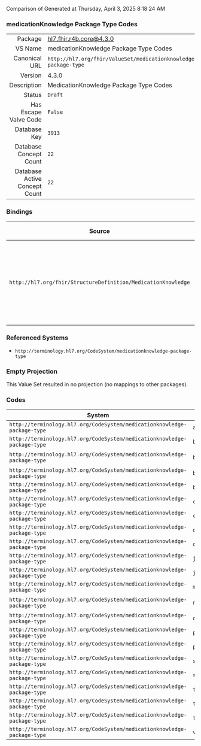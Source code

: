 Comparison of 
Generated at Thursday, April 3, 2025 8:18:24 AM

### medicationKnowledge Package Type Codes

|      |     |
| ---: | --- |
| Package | hl7.fhir.r4b.core@4.3.0 |
| VS Name | medicationKnowledge Package Type Codes |
| Canonical URL | `http://hl7.org/fhir/ValueSet/medicationknowledge-package-type` |
| Version | 4.3.0 |
| Description | MedicationKnowledge Package Type Codes |
| Status | `Draft` |
| Has Escape Valve Code | `False` |
| Database Key | `3913` |
| Database Concept Count | `22` |
| Database Active Concept Count | `22` |
### Bindings

| Source | Element | Binding | Strength | Element Short |
| ------ | ------- | ------- | -------- | ------------- |
| `http://hl7.org/fhir/StructureDefinition/MedicationKnowledge` | `MedicationKnowledge.packaging.type` | `http://hl7.org/fhir/ValueSet/medicationknowledge-package-type` | `Example` | A code that defines the specific type of packaging that the medication can be found in |

### Referenced Systems

* `http://terminology.hl7.org/CodeSystem/medicationknowledge-package-type`
### Empty Projection

This Value Set resulted in no projection (no mappings to other packages).

### Codes

| System | Code | Display |
| ------ | ---- | ------- |
| `http://terminology.hl7.org/CodeSystem/medicationknowledge-package-type` | `amp` | Ampule |
| `http://terminology.hl7.org/CodeSystem/medicationknowledge-package-type` | `bag` | Bag |
| `http://terminology.hl7.org/CodeSystem/medicationknowledge-package-type` | `blstrpk` | Blister Pack |
| `http://terminology.hl7.org/CodeSystem/medicationknowledge-package-type` | `bot` | Bottle |
| `http://terminology.hl7.org/CodeSystem/medicationknowledge-package-type` | `box` | Box |
| `http://terminology.hl7.org/CodeSystem/medicationknowledge-package-type` | `can` | Can |
| `http://terminology.hl7.org/CodeSystem/medicationknowledge-package-type` | `cart` | Cartridge |
| `http://terminology.hl7.org/CodeSystem/medicationknowledge-package-type` | `disk` | Disk |
| `http://terminology.hl7.org/CodeSystem/medicationknowledge-package-type` | `doset` | Dosette |
| `http://terminology.hl7.org/CodeSystem/medicationknowledge-package-type` | `jar` | Jar |
| `http://terminology.hl7.org/CodeSystem/medicationknowledge-package-type` | `jug` | Jug |
| `http://terminology.hl7.org/CodeSystem/medicationknowledge-package-type` | `minim` | Minim |
| `http://terminology.hl7.org/CodeSystem/medicationknowledge-package-type` | `nebamp` | Nebule Amp |
| `http://terminology.hl7.org/CodeSystem/medicationknowledge-package-type` | `ovul` | Ovule |
| `http://terminology.hl7.org/CodeSystem/medicationknowledge-package-type` | `pch` | Pouch |
| `http://terminology.hl7.org/CodeSystem/medicationknowledge-package-type` | `pkt` | Packet |
| `http://terminology.hl7.org/CodeSystem/medicationknowledge-package-type` | `sash` | Sashet |
| `http://terminology.hl7.org/CodeSystem/medicationknowledge-package-type` | `strip` | Strip |
| `http://terminology.hl7.org/CodeSystem/medicationknowledge-package-type` | `tin` | Tin |
| `http://terminology.hl7.org/CodeSystem/medicationknowledge-package-type` | `tub` | Tub |
| `http://terminology.hl7.org/CodeSystem/medicationknowledge-package-type` | `tube` | Tube |
| `http://terminology.hl7.org/CodeSystem/medicationknowledge-package-type` | `vial` | Vial |

